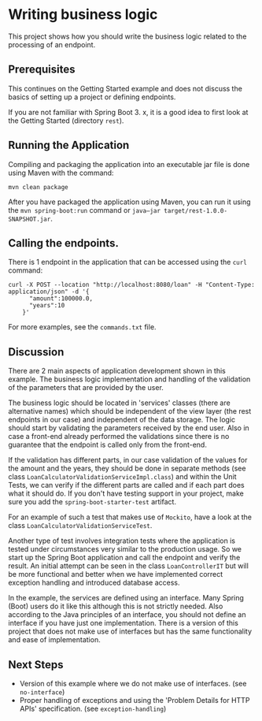 # Writing business logic

This project shows how you should write the business logic related to the processing of an endpoint.

## Prerequisites

This continues on the Getting Started example and does not discuss the basics of setting up a project or defining endpoints.

If you are not familiar with Spring Boot 3. x, it is a good idea to first look at the Getting Started (directory `rest`).

## Running the Application

Compiling and packaging the application into an executable jar file is done using Maven with the command:

    mvn clean package

After you have packaged the application using Maven, you can run it using the `mvn spring-boot:run` command or `java—jar target/rest-1.0.0-SNAPSHOT.jar`.

## Calling the endpoints.

There is 1 endpoint in the application that can be accessed using the `curl` command:

    curl -X POST --location "http://localhost:8080/loan" -H "Content-Type: application/json" -d '{
          "amount":100000.0,
          "years":10
        }'

For more examples, see the `commands.txt` file.

## Discussion

There are 2 main aspects of application development shown in this example. The business logic implementation and handling of the validation of the parameters that are provided by the user.

The business logic should be located in 'services' classes (there are alternative names) which should be independent of the view layer (the rest endpoints in our case) and independent of the data storage.
The logic should start by validating the parameters received by the end user. Also in case a front-end already performed the validations since there is no guarantee that the endpoint is called only from the front-end.

If the validation has different parts, in our case validation of the values for the amount and the years, they should be done in separate methods (see class `LoanCalculatorValidationServiceImpl.class`) and within the Unit Tests, we can verify if the different parts are called and if each part does what it should do.
If you don't have testing support in your project, make sure you add the `spring-boot-starter-test` artifact.

For an example of such a test that makes use of `Mockito`, have a look at the class `LoanCalculatorValidationServiceTest`.

Another type of test involves integration tests where the application is tested under circumstances very similar to the production usage. So we start up the Spring Boot application and call the endpoint and verify the result. An initial attempt can be seen in the class `LoanControllerIT` but will be more functional and better when we have implemented correct exception handling and introduced database access.

In the example, the services are defined using an interface. Many Spring (Boot) users do it like this although this is not strictly needed. Also according to the Java principles of an interface, you should not define an interface if you have just one implementation.  There is a version of this project that does not make use of interfaces but has the same functionality and ease of implementation.

## Next Steps

- Version of this example where we do not make use of interfaces.  (see `no-interface`)
- Proper handling of exceptions and using the 'Problem Details for HTTP APIs' specification. (see `exception-handling`)